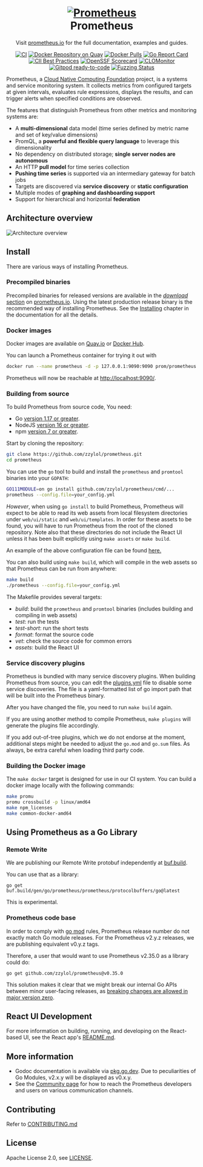 <h1 align="center" style="border-bottom: none">
    <a href="https://prometheus.io" target="_blank"><img alt="Prometheus" src="/documentation/images/prometheus-logo.svg"></a><br>Prometheus
</h1>

<p align="center">Visit <a href="https://prometheus.io" target="_blank">prometheus.io</a> for the full documentation,
examples and guides.</p>

<div align="center">

[![CI](https://github.com/zzylol/prometheus/actions/workflows/ci.yml/badge.svg)](https://github.com/zzylol/prometheus/actions/workflows/ci.yml)
[![Docker Repository on Quay](https://quay.io/repository/prometheus/prometheus/status)][quay]
[![Docker Pulls](https://img.shields.io/docker/pulls/prom/prometheus.svg?maxAge=604800)][hub]
[![Go Report Card](https://goreportcard.com/badge/github.com/zzylol/prometheus)](https://goreportcard.com/report/github.com/zzylol/prometheus)
[![CII Best Practices](https://bestpractices.coreinfrastructure.org/projects/486/badge)](https://bestpractices.coreinfrastructure.org/projects/486)
[![OpenSSF Scorecard](https://api.securityscorecards.dev/projects/github.com/zzylol/prometheus/badge)](https://securityscorecards.dev/viewer/?uri=github.com/zzylol/prometheus)
[![CLOMonitor](https://img.shields.io/endpoint?url=https://clomonitor.io/api/projects/cncf/prometheus/badge)](https://clomonitor.io/projects/cncf/prometheus)
[![Gitpod ready-to-code](https://img.shields.io/badge/Gitpod-ready--to--code-blue?logo=gitpod)](https://gitpod.io/#https://github.com/zzylol/prometheus)
[![Fuzzing Status](https://oss-fuzz-build-logs.storage.googleapis.com/badges/prometheus.svg)](https://bugs.chromium.org/p/oss-fuzz/issues/list?sort=-opened&can=1&q=proj:prometheus)

</div>

Prometheus, a [Cloud Native Computing Foundation](https://cncf.io/) project, is a systems and service monitoring system. It collects metrics
from configured targets at given intervals, evaluates rule expressions,
displays the results, and can trigger alerts when specified conditions are observed.

The features that distinguish Prometheus from other metrics and monitoring systems are:

* A **multi-dimensional** data model (time series defined by metric name and set of key/value dimensions)
* PromQL, a **powerful and flexible query language** to leverage this dimensionality
* No dependency on distributed storage; **single server nodes are autonomous**
* An HTTP **pull model** for time series collection
* **Pushing time series** is supported via an intermediary gateway for batch jobs
* Targets are discovered via **service discovery** or **static configuration**
* Multiple modes of **graphing and dashboarding support**
* Support for hierarchical and horizontal **federation**

## Architecture overview

![Architecture overview](documentation/images/architecture.svg)

## Install

There are various ways of installing Prometheus.

### Precompiled binaries

Precompiled binaries for released versions are available in the
[*download* section](https://prometheus.io/download/)
on [prometheus.io](https://prometheus.io). Using the latest production release binary
is the recommended way of installing Prometheus.
See the [Installing](https://prometheus.io/docs/introduction/install/)
chapter in the documentation for all the details.

### Docker images

Docker images are available on [Quay.io](https://quay.io/repository/prometheus/prometheus) or [Docker Hub](https://hub.docker.com/r/prom/prometheus/).

You can launch a Prometheus container for trying it out with

```bash
docker run --name prometheus -d -p 127.0.0.1:9090:9090 prom/prometheus
```

Prometheus will now be reachable at <http://localhost:9090/>.

### Building from source

To build Prometheus from source code, You need:

* Go [version 1.17 or greater](https://golang.org/doc/install).
* NodeJS [version 16 or greater](https://nodejs.org/).
* npm [version 7 or greater](https://www.npmjs.com/).

Start by cloning the repository:

```bash
git clone https://github.com/zzylol/prometheus.git
cd prometheus
```

You can use the `go` tool to build and install the `prometheus`
and `promtool` binaries into your `GOPATH`:

```bash
GO111MODULE=on go install github.com/zzylol/prometheus/cmd/...
prometheus --config.file=your_config.yml
```

*However*, when using `go install` to build Prometheus, Prometheus will expect to be able to
read its web assets from local filesystem directories under `web/ui/static` and
`web/ui/templates`. In order for these assets to be found, you will have to run Prometheus
from the root of the cloned repository. Note also that these directories do not include the
React UI unless it has been built explicitly using `make assets` or `make build`.

An example of the above configuration file can be found [here.](https://github.com/zzylol/prometheus/blob/main/documentation/examples/prometheus.yml)

You can also build using `make build`, which will compile in the web assets so that
Prometheus can be run from anywhere:

```bash
make build
./prometheus --config.file=your_config.yml
```

The Makefile provides several targets:

* *build*: build the `prometheus` and `promtool` binaries (includes building and compiling in web assets)
* *test*: run the tests
* *test-short*: run the short tests
* *format*: format the source code
* *vet*: check the source code for common errors
* *assets*: build the React UI

### Service discovery plugins

Prometheus is bundled with many service discovery plugins.
When building Prometheus from source, you can edit the [plugins.yml](./plugins.yml)
file to disable some service discoveries. The file is a yaml-formatted list of go
import path that will be built into the Prometheus binary.

After you have changed the file, you
need to run `make build` again.

If you are using another method to compile Prometheus, `make plugins` will
generate the plugins file accordingly.

If you add out-of-tree plugins, which we do not endorse at the moment,
additional steps might be needed to adjust the `go.mod` and `go.sum` files. As
always, be extra careful when loading third party code.

### Building the Docker image

The `make docker` target is designed for use in our CI system.
You can build a docker image locally with the following commands:

```bash
make promu
promu crossbuild -p linux/amd64
make npm_licenses
make common-docker-amd64
```

## Using Prometheus as a Go Library

### Remote Write

We are publishing our Remote Write protobuf independently at
[buf.build](https://buf.build/prometheus/prometheus/assets).

You can use that as a library:

```shell
go get buf.build/gen/go/prometheus/prometheus/protocolbuffers/go@latest
```

This is experimental.

### Prometheus code base

In order to comply with [go mod](https://go.dev/ref/mod#versions) rules,
Prometheus release number do not exactly match Go module releases. For the
Prometheus v2.y.z releases, we are publishing equivalent v0.y.z tags.

Therefore, a user that would want to use Prometheus v2.35.0 as a library could do:

```shell
go get github.com/zzylol/prometheus@v0.35.0
```

This solution makes it clear that we might break our internal Go APIs between
minor user-facing releases, as [breaking changes are allowed in major version
zero](https://semver.org/#spec-item-4).

## React UI Development

For more information on building, running, and developing on the React-based UI, see the React app's [README.md](web/ui/README.md).

## More information

* Godoc documentation is available via [pkg.go.dev](https://pkg.go.dev/github.com/zzylol/prometheus). Due to peculiarities of Go Modules, v2.x.y will be displayed as v0.x.y.
* See the [Community page](https://prometheus.io/community) for how to reach the Prometheus developers and users on various communication channels.

## Contributing

Refer to [CONTRIBUTING.md](https://github.com/zzylol/prometheus/blob/main/CONTRIBUTING.md)

## License

Apache License 2.0, see [LICENSE](https://github.com/zzylol/prometheus/blob/main/LICENSE).

[hub]: https://hub.docker.com/r/prom/prometheus/
[quay]: https://quay.io/repository/prometheus/prometheus
